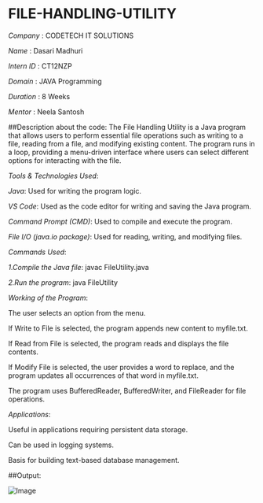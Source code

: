 # FILE-HANDLING-UTILITY

*Company* : CODETECH IT SOLUTIONS

*Name* : Dasari Madhuri

*Intern ID* : CT12NZP

*Domain* : JAVA Programming

*Duration* : 8 Weeks

*Mentor* : Neela Santosh

##Description about the code: The File Handling Utility is a Java program that allows users to perform essential file operations such as writing to a file, reading from a file, and modifying existing content. The program runs in a loop, providing a menu-driven interface where users can select different options for interacting with the file.


*Tools & Technologies Used*: 

*Java*: Used for writing the program logic.

*VS Code*: Used as the code editor for writing and saving the Java program.

*Command Prompt (CMD)*: Used to compile and execute the program.

*File I/O (java.io package)*: Used for reading, writing, and modifying files.

*Commands Used*:

*1.Compile the Java file*: javac FileUtility.java

*2.Run the program*: java FileUtility


*Working of the Program*:

The user selects an option from the menu.

If Write to File is selected, the program appends new content to myfile.txt.

If Read from File is selected, the program reads and displays the file contents.

If Modify File is selected, the user provides a word to replace, and the program updates all occurrences of that word in myfile.txt.

The program uses BufferedReader, BufferedWriter, and FileReader for file operations.


*Applications*:

Useful in applications requiring persistent data storage.

Can be used in logging systems.

Basis for building text-based database management.


##Output: 

![Image](https://github.com/user-attachments/assets/928b80e1-b944-433e-ad82-df813186fb91)

